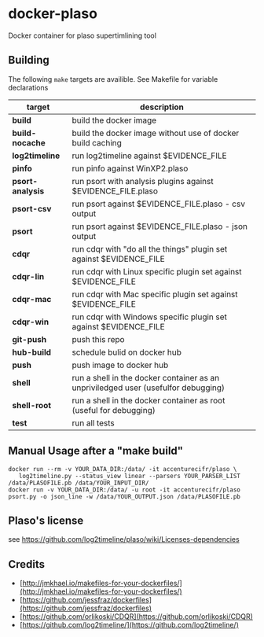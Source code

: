 # docker-plaso
Docker container for plaso supertimlining tool

## Building
The following `make` targets are availible. See Makefile for variable declarations

|target|description
|------|------|
|**build**|build the docker image|
|**build-nocache**|build the docker image without use of docker build caching|
|**log2timeline**|run log2timeline against $EVIDENCE_FILE|
|**pinfo**|run pinfo against WinXP2.plaso|
|**psort-analysis**|run psort with analysis plugins against $EVIDENCE_FILE.plaso|
|**psort-csv**|run psort against $EVIDENCE_FILE.plaso - csv output|
|**psort**|run psort against $EVIDENCE_FILE.plaso - json output|
|**cdqr**|run cdqr with "do all the things" plugin set against $EVIDENCE_FILE|
|**cdqr-lin**|run cdqr with Linux specific plugin set against $EVIDENCE_FILE|
|**cdqr-mac**|run cdqr with Mac specific plugin set against $EVIDENCE_FILE|
|**cdqr-win**|run cdqr with Windows specific plugin set against $EVIDENCE_FILE|
|**git-push**|push this repo|
|**hub-build**|schedule bulid on docker hub|
|**push**|push image to docker hub|
|**shell**|run a shell in the docker container as an unpriviledged user (usefulfor debugging)|
|**shell-root**|run a shell in the docker container as root (useful for debugging)|
|**test**|run all tests|

## Manual Usage after a "make build"
```
docker run --rm -v YOUR_DATA_DIR:/data/ -it accenturecifr/plaso \
   log2timeline.py --status_view linear --parsers YOUR_PARSER_LIST /data/PLASOFILE.pb /data/YOUR_INPUT_DIR/
docker run -v YOUR_DATA_DIR:/data/ -u root -it accenturecifr/plaso psort.py -o json_line -w /data/YOUR_OUTPUT.json /data/PLASOFILE.pb
```


## Plaso's license
see https://github.com/log2timeline/plaso/wiki/Licenses-dependencies

## Credits

* [http://jmkhael.io/makefiles-for-your-dockerfiles/](http://jmkhael.io/makefiles-for-your-dockerfiles/)
* [https://github.com/jessfraz/dockerfiles](https://github.com/jessfraz/dockerfiles)
* [https://github.com/orlikoski/CDQR](https://github.com/orlikoski/CDQR)
* [https://github.com/log2timeline/](https://github.com/log2timeline/)
